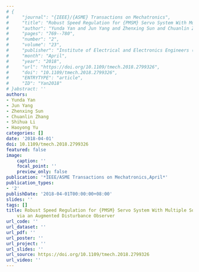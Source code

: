 ```yaml
---
# {
#     "journal": "{IEEE}/{ASME} Transactions on Mechatronics",
#     "title": "Robust Speed Regulation for {PMSM} Servo System With Multiple Sources of Disturbances via an Augmented Disturbance Observer",
#     "author": "Yunda Yan and Jun Yang and Zhenxing Sun and Chuanlin Zhang and Shihua Li and Haoyong Yu",
#     "pages": "769--780",
#     "number": "2",
#     "volume": "23",
#     "publisher": "Institute of Electrical and Electronics Engineers ({IEEE})",
#     "month": "April",
#     "year": "2018",
#     "url": "https://doi.org/10.1109/tmech.2018.2799326",
#     "doi": "10.1109/tmech.2018.2799326",
#     "ENTRYTYPE": "article",
#     "ID": "Yan2018"
# }abstract: ''
authors:
- Yunda Yan
- Jun Yang
- Zhenxing Sun
- Chuanlin Zhang
- Shihua Li
- Haoyong Yu
categories: []
date: '2018-04-01'
doi: 10.1109/tmech.2018.2799326
featured: false
image:
    caption: ''
    focal_point: ''
    preview_only: false
publication: '*IEEE/ASME Transactions on Mechatronics,April*'
publication_types:
- '2'
publishDate: '2018-04-01T00:00:00+08:00'
slides: ''
tags: []
title: Robust Speed Regulation for {PMSM} Servo System With Multiple Sources of Disturbances
    via an Augmented Disturbance Observer
url_code: ''
url_dataset: ''
url_pdf: ''
url_poster: ''
url_project: ''
url_slides: ''
url_source: https://doi.org/10.1109/tmech.2018.2799326
url_video: ''
---
```

